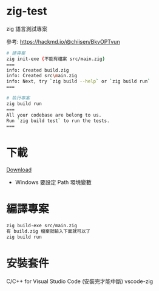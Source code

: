# zig-test
zig 語言測試專案

參考: https://hackmd.io/@chiisen/BkvOPTvun

```bash
# 建專案
zig init-exe (不能有檔案 src/main.zig)
===
info: Created build.zig
info: Created src\main.zig
info: Next, try `zig build --help` or `zig build run`
===

# 執行專案
zig build run
===
All your codebase are belong to us.
Run `zig build test` to run the tests.
===
```

# 下載
[Download](https://ziglang.org/download/)
- Windows 要設定 Path 環境變數

# 編譯專案
```bash
zig build-exe src/main.zig
有 build.zig 檔案就輸入下面就可以了
zig build run
```

# 安裝套件
C/C++ for Visual Studio Code (安裝完才能中斷)
vscode-zig

